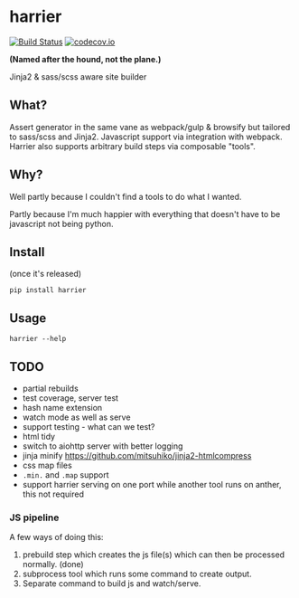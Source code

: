 harrier
=======

[![Build Status](https://travis-ci.org/samuelcolvin/harrier.svg?branch=master)](https://travis-ci.org/samuelcolvin/harrier)
[![codecov.io](https://codecov.io/github/samuelcolvin/harrier/coverage.svg?branch=master)](https://codecov.io/github/samuelcolvin/harrier?branch=master)

**(Named after the hound, not the plane.)**

Jinja2 & sass/scss aware site builder

## What?

Assert generator in the same vane as webpack/gulp & browsify but tailored to sass/scss and Jinja2.
Javascript support via integration with webpack. Harrier also supports arbitrary build steps via 
composable "tools".

## Why?

Well partly because I couldn't find a tools to do what I wanted.

Partly because I'm much happier with everything that doesn't have to be javascript not being python.

## Install

(once it's released)

    pip install harrier

## Usage

    harrier --help

## TODO

* partial rebuilds
* test coverage, server test
* hash name extension
* watch mode as well as serve
* support testing - what can we test?
* html tidy
* switch to aiohttp server with better logging
* jinja minify https://github.com/mitsuhiko/jinja2-htmlcompress
* css map files
* `.min.` and `.map` support
* support harrier serving on one port while another tool runs on anther, this not required


### JS pipeline

A few ways of doing this:
1. prebuild step which creates the js file(s) which can then be processed normally. (done)
2. subprocess tool which runs some command to create output.
3. Separate command to build js and watch/serve.

